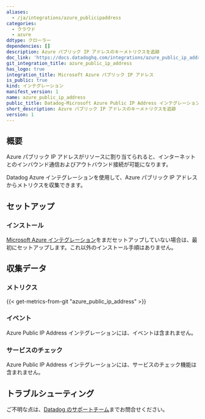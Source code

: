 ```yaml
---
aliases:
  - /ja/integrations/azure_publicipaddress
categories:
  - クラウド
  - azure
ddtype: クローラー
dependencies: []
description: Azure パブリック IP アドレスのキーメトリクスを追跡
doc_link: 'https://docs.datadoghq.com/integrations/azure_public_ip_address/'
git_integration_title: azure_public_ip_address
has_logo: true
integration_title: Microsoft Azure パブリック IP アドレス
is_public: true
kind: インテグレーション
manifest_version: 1
name: azure_public_ip_address
public_title: Datadog-Microsoft Azure Public IP Address インテグレーション
short_description: Azure パブリック IP アドレスのキーメトリクスを追跡
version: 1
---
```

## 概要

Azure パブリック IP アドレスがリソースに割り当てられると、インターネットとのインバウンド通信およびアウトバウンド接続が可能になります。

Datadog Azure インテグレーションを使用して、Azure パブリック IP アドレスからメトリクスを収集できます。

## セットアップ
### インストール

[Microsoft Azure インテグレーション][1]をまだセットアップしていない場合は、最初にセットアップします。これ以外のインストール手順はありません。

## 収集データ
### メトリクス
{{< get-metrics-from-git "azure_public_ip_address" >}}


### イベント
Azure Public IP Address インテグレーションには、イベントは含まれません。

### サービスのチェック
Azure Public IP Address インテグレーションには、サービスのチェック機能は含まれません。

## トラブルシューティング
ご不明な点は、[Datadog のサポートチーム][3]までお問合せください。

[1]: https://docs.datadoghq.com/ja/integrations/azure/
[2]: https://github.com/DataDog/dogweb/blob/prod/integration/azure_public_ip_address/azure_public_ip_address_metadata.csv
[3]: https://docs.datadoghq.com/ja/help/


